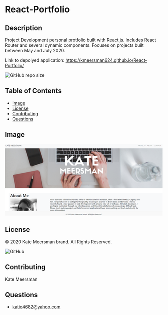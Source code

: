 # React-Portfolio

  ## Description
  Project Development personal protfolio built with React.js.  Includes React Router and several dynamic components.  Focuses on projects built between May and July 2020.

  Link to depolyed application: https://kmeersman624.github.io/React-Portfolio/


  ![GitHub repo size](https://img.shields.io/github/repo-size/kmeerman624/React-Employee-Directory)

  ## Table of Contents
  * [Image](#image)
  * [License](#license)
  * [Contributing](#contributing)
  * [Questions](#questions) 

  ## Image

  ![image of app](./src/img/reactport.PNG)

  ## License
  © 2020 Kate Meersman brand. All Rights Reserved.

  ![GitHub](https://img.shields.io/github/license/kmeerman624/React-Employee-Directory)

  ## Contributing
  Kate Meersman

  ## Questions
  * katie4682@yahoo.com